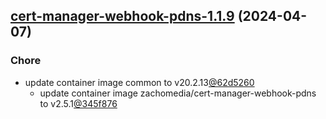 

## [cert-manager-webhook-pdns-1.1.9](https://github.com/cyr-ius/truenas-charts/compare/cert-manager-webhook-pdns-1.1.8...cert-manager-webhook-pdns-1.1.9) (2024-04-07)

### Chore

- update container image common to v20.2.13[@62d5260](https://github.com/62d5260)
  - update container image zachomedia/cert-manager-webhook-pdns to v2.5.1[@345f876](https://github.com/345f876)
  
  